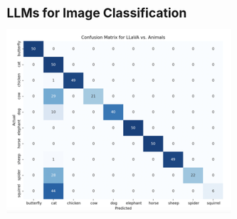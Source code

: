 # LLMs for Image Classification

![animals-confusion-matrix.png](results/animals-confusion-matrix.png)
